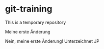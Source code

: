 # git-training
This is a temporary repository

Meine erste Änderung

Nein, meine erste Änderung!
Unterzeichnet JP
